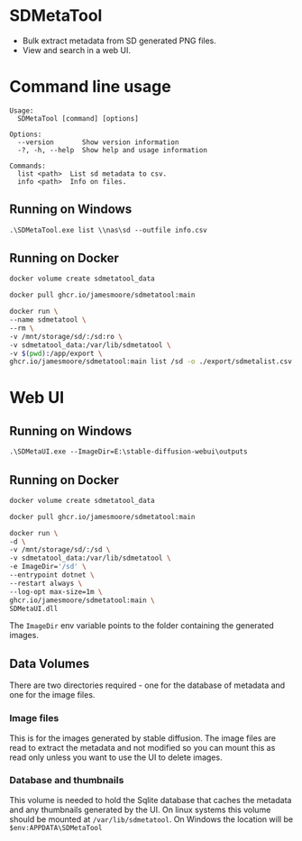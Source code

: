 # SDMetaTool

* Bulk extract metadata from SD generated PNG files.
* View and search in a web UI.

# Command line usage

```
Usage:
  SDMetaTool [command] [options]

Options:
  --version       Show version information
  -?, -h, --help  Show help and usage information

Commands:
  list <path>  List sd metadata to csv.
  info <path>  Info on files.
```

## Running on Windows

```ps
.\SDMetaTool.exe list \\nas\sd --outfile info.csv
```

## Running on Docker

```bash
docker volume create sdmetatool_data

docker pull ghcr.io/jamesmoore/sdmetatool:main

docker run \
--name sdmetatool \
--rm \
-v /mnt/storage/sd/:/sd:ro \
-v sdmetatool_data:/var/lib/sdmetatool \
-v $(pwd):/app/export \
ghcr.io/jamesmoore/sdmetatool:main list /sd -o ./export/sdmetalist.csv
```

# Web UI

## Running on Windows

```ps
.\SDMetaUI.exe --ImageDir=E:\stable-diffusion-webui\outputs
```

## Running on Docker
```bash
docker volume create sdmetatool_data

docker pull ghcr.io/jamesmoore/sdmetatool:main

docker run \
-d \
-v /mnt/storage/sd/:/sd \
-v sdmetatool_data:/var/lib/sdmetatool \
-e ImageDir='/sd' \
--entrypoint dotnet \
--restart always \
--log-opt max-size=1m \
ghcr.io/jamesmoore/sdmetatool:main \
SDMetaUI.dll
```

The ```ImageDir``` env variable points to the folder containing the generated images.

## Data Volumes
There are two directories required - one for the database of metadata and one for the image files. 

### Image files
This is for the images generated by stable diffusion. The image files are read to extract the metadata and not modified so you can mount this as read only unless you want to use the UI to delete images.

### Database and thumbnails
This volume is needed to hold the Sqlite database that caches the metadata and any thumbnails generated by the UI. On linux systems this volume should be mounted at ```/var/lib/sdmetatool```. On Windows the location will be ```$env:APPDATA\SDMetaTool```

